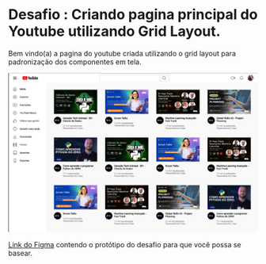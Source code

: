 # Desafio : Criando pagina principal do Youtube utilizando Grid Layout.

Bem vindo(a) a pagina do youtube criada utilizando o grid layout para padronização dos componentes em tela.


![image](./assets/youtube-gridlayout.png)

[Link do Figma](https://www.figma.com/design/KknwioExyqKD3D2eSVFrcW/Desafio-Grid---DIO?node-id=1-2&t=VYnPS3Dk9jibHPrz-0) contendo o protótipo do desafio para
que você possa se basear.


